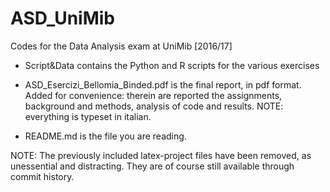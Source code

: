 # ASD_UniMib
Codes for the Data Analysis exam at UniMib [2016/17]

- Script&Data contains the Python and R scripts for the various exercises

- ASD_Esercizi_Bellomia_Binded.pdf is the final report, in pdf format. Added for convenience: therein are reported the assignments, background and methods, analysis of code and results.
NOTE: everything is typeset in italian.

- README.md is the file you are reading.

NOTE: The previously included latex-project files have been removed, as unessential and distracting. They are of course still available through commit history.
